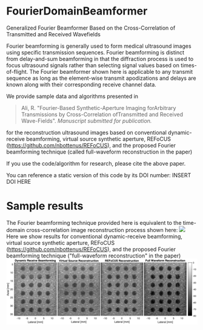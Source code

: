 # FourierDomainBeamformer
Generalized Fourier Beamformer Based on the Cross-Correlation of Transmitted and Received Wavefields

Fourier beamforming is generally used to form medical ultrasound images using specific transmission sequences. Fourier beamforming is distinct from delay-and-sum beamforming in that the diffraction process is used to focus ultrasound signals rather than selecting signal values based on times-of-flight. The Fourier beamformer shown here is applicable to any transmit sequence as long as the element-wise transmit apodizations and delays are known along with their corresponding receive channel data.

We provide sample data and algorithms presented in

> Ali, R. "Fourier-Based Synthetic-Aperture Imaging forArbitrary Transmissions by Cross-Correlation ofTransmitted and Received Wave-Fields". *Manuscript submitted for publication.*

for the reconstruction ultrasound images based on conventional dynamic-receive beamforming, virtual source synthetic aperture, REFoCUS (https://github.com/nbottenus/REFoCUS), and the proposed Fourier beamforming technique (called full-waveform reconstruction in the paper)

If you use the code/algorithm for research, please cite the above paper. 

You can reference a static version of this code by its DOI number:
INSERT DOI HERE


# Sample results
The Fourier beamforming technique provided here is equivalent to the time-domain cross-correlation image reconstruction process shown here:
![](TimeDomainXCorr.gif)
Here we show results for conventional dynamic-receive beamforming, virtual source synthetic aperture, REFoCUS (https://github.com/nbottenus/REFoCUS), and the proposed Fourier beamforming technique ("full-waveform reconstruction" in the paper)
![](Reconstructions.png)
